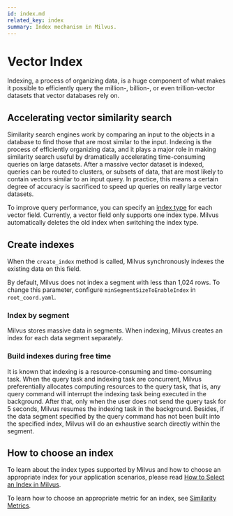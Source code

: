 ```yaml
---
id: index.md
related_key: index
summary: Index mechanism in Milvus.
---
```


# Vector Index

Indexing, a process of organizing data, is a huge component of what makes it possible to efficiently query the million-, billion-, or even trillion-vector datasets that vector databases rely on. 

## Accelerating vector similarity search

Similarity search engines work by comparing an input to the objects in a database to find those that are most similar to the input. Indexing is the process of efficiently organizing data, and it plays a major role in making similarity search useful by dramatically accelerating time-consuming queries on large datasets. After a massive vector dataset is indexed, queries can be routed to clusters, or subsets of data, that are most likely to contain vectors similar to an input query. In practice, this means a certain degree of accuracy is sacrificed to speed up queries on really large vector datasets.

To improve query performance, you can specify an [index type](index_selection.md) for each vector field. Currently, a vector field only supports one index type. Milvus automatically deletes the old index when switching the index type.

## Create indexes

When the `create_index` method is called, Milvus synchronously indexes the existing data on this field. 

<div class="alert note">
By default, Milvus does not index a segment with less than 1,024 rows. To change this parameter, configure <code>minSegmentSizeToEnableIndex</code> in <code>root_coord.yaml</code>.
</div>


### Index by segment

Milvus stores massive data in segments. When indexing, Milvus creates an index for each data segment separately.

### Build indexes during free time

It is known that indexing is a resource-consuming and time-consuming task. When the query task and indexing task are concurrent, Milvus preferentially allocates computing resources to the query task, that is, any query command will interrupt the indexing task being executed in the background. After that, only when the user does not send the query task for 5 seconds, Milvus resumes the indexing task in the background. Besides, if the data segment specified by the query command has not been built into the specified index, Milvus will do an exhaustive search directly within the segment.

## How to choose an index

To learn about the index types supported by Milvus and how to choose an appropriate index for your application scenarios, please read [How to Select an Index in Milvus](index_selection.md).

To learn how to choose an appropriate metric for an index, see [Similarity Metrics](metric.md).

